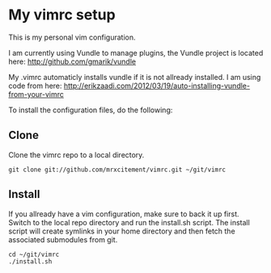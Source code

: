 # My vimrc setup

This is my personal vim configuration.

I am currently using Vundle to manage plugins, the Vundle project is located here:
http://github.com/gmarik/vundle

My .vimrc automaticly installs vundle if it is not allready installed. I am using code from here:
http://erikzaadi.com/2012/03/19/auto-installing-vundle-from-your-vimrc

To install the configuration files, do the following:

## Clone
Clone the vimrc repo to a local directory.

```
git clone git://github.com/mrxcitement/vimrc.git ~/git/vimrc
```

## Install
If you allready have a vim configuration, make sure to back it up first.
Switch to the local repo directory and run the install.sh script.
The install script will create symlinks in your home directory and then fetch the associated submodules from git.

```
cd ~/git/vimrc
./install.sh
```

